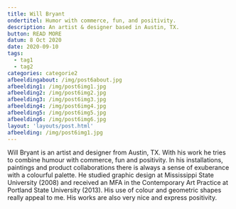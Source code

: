 ```yaml
---
title: Will Bryant
ondertitel: Humor with commerce, fun, and positivity.
description: An artist & designer based in Austin, TX.
button: READ MORE
datum: 8 Oct 2020
date: 2020-09-10
tags:
  - tag1
  - tag2
categories: categorie2
afbeeldingabout: /img/post6about.jpg
afbeelding1: /img/post6img1.jpg
afbeelding2: /img/post6img2.jpg
afbeelding3: /img/post6img3.jpg
afbeelding4: /img/post6img4.jpg
afbeelding5: /img/post6img5.jpg
afbeelding6: /img/post6img6.jpg
layout: 'layouts/post.html'
afbeelding: /img/post6img1.jpg
---
```


Will Bryant is an artist and designer from Austin, TX. With his work he tries to combine humour with commerce, fun and positivity. In his installations, paintings and product collaborations there is always a sense of exuberance with a colourful palette. He studied graphic design at Mississippi State University (2008) and received an MFA in the Contemporary Art Practice at Portland State University (2013). His use of colour and geometric shapes really appeal to me. His works are also very nice and express positivity.
